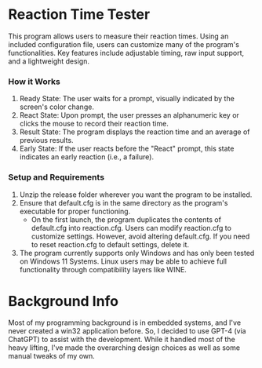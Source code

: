 # Reaction Time Tester
This program allows users to measure their reaction times. Using an included configuration file, users can customize many of the program's functionalities. Key features include adjustable timing, raw input support, and a lightweight design.

### How it Works
1. Ready State: The user waits for a prompt, visually indicated by the screen's color change.
2. React State: Upon prompt, the user presses an alphanumeric key or clicks the mouse to record their reaction time.
3. Result State: The program displays the reaction time and an average of previous results.
4. Early State: If the user reacts before the "React" prompt, this state indicates an early reaction (i.e., a failure).

### Setup and Requirements
1. Unzip the release folder wherever you want the program to be installed.
2. Ensure that default.cfg is in the same directory as the program's executable for proper functioning.
   - On the first launch, the program duplicates the contents of default.cfg into reaction.cfg. Users can modify reaction.cfg to customize settings. However, avoid altering default.cfg. If you need to reset reaction.cfg to default settings, delete it.
3. The program currently supports only Windows and has only been tested on Windows 11 Systems. Linux users may be able to achieve full functionality through compatibility layers like WINE.

# Background Info
Most of my programming background is in embedded systems, and I've never created a win32 application before. So, I decided to use GPT-4 (via ChatGPT) to assist with the development. While it handled most of the heavy lifting, I've made the overarching design choices as well as some manual tweaks of my own.
